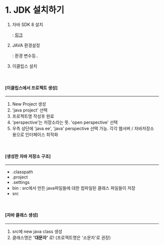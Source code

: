 # 1. JDK 설치하기

1. 자바 SDK 8 설치

   : [링크](https://www.oracle.com/java/technologies/javase/javase-jdk8-downloads.html)

2. JAVA 환경설정

   : 환경 변수등..

3. 이클립스 설치

<br>

#### [이클립스에서 프로젝트 생성]

----

1. New Project 생성
2. 'java project' 선택
3. 프로젝트명 작성후 완료
4. 'perspective'는 저장소라는 뜻. 'open perspective' 선택
5. 우측 상단에 'java ee', 'java' perspective 선택 가능. 각각 웹서버 / 자바저장소 용으로 인터페이스 최적화

<br>

#### [생성한 자바 저장소 구조]

------

- .classpath
- .project
- .settings
- bin : src에서 만든 java파일들에 대한 컴파일된 클래스 파일들이 저장
- src

<br>

#### [자바 클래스 생성]

------

1. src에 new java class 생성
2. 클래스명은 **'대문자'** 로! (프로젝트명은 '소문자'로 권장)